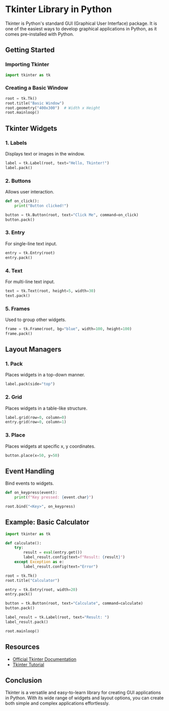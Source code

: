 # Tkinter Library in Python

Tkinter is Python's standard GUI (Graphical User Interface) package. It is one of the easiest ways to develop graphical applications in Python, as it comes pre-installed with Python.

## Getting Started

### Importing Tkinter

```python
import tkinter as tk
```

### Creating a Basic Window

```python
root = tk.Tk()
root.title("Basic Window")
root.geometry("400x300")  # Width x Height
root.mainloop()
```

## Tkinter Widgets

### 1. Labels

Displays text or images in the window.

```python
label = tk.Label(root, text="Hello, Tkinter!")
label.pack()
```

### 2. Buttons

Allows user interaction.

```python
def on_click():
    print("Button clicked!")

button = tk.Button(root, text="Click Me", command=on_click)
button.pack()
```

### 3. Entry

For single-line text input.

```python
entry = tk.Entry(root)
entry.pack()
```

### 4. Text

For multi-line text input.

```python
text = tk.Text(root, height=5, width=30)
text.pack()
```

### 5. Frames

Used to group other widgets.

```python
frame = tk.Frame(root, bg="blue", width=100, height=100)
frame.pack()
```

## Layout Managers

### 1. Pack

Places widgets in a top-down manner.

```python
label.pack(side="top")
```

### 2. Grid

Places widgets in a table-like structure.

```python
label.grid(row=0, column=0)
entry.grid(row=0, column=1)
```

### 3. Place

Places widgets at specific x, y coordinates.

```python
button.place(x=50, y=50)
```

## Event Handling

Bind events to widgets.

```python
def on_keypress(event):
    print(f"Key pressed: {event.char}")

root.bind("<Key>", on_keypress)
```

## Example: Basic Calculator

```python
import tkinter as tk

def calculate():
    try:
        result = eval(entry.get())
        label_result.config(text=f"Result: {result}")
    except Exception as e:
        label_result.config(text="Error")

root = tk.Tk()
root.title("Calculator")

entry = tk.Entry(root, width=20)
entry.pack()

button = tk.Button(root, text="Calculate", command=calculate)
button.pack()

label_result = tk.Label(root, text="Result: ")
label_result.pack()

root.mainloop()
```

## Resources

- [Official Tkinter Documentation](https://docs.python.org/3/library/tkinter.html)
- [Tkinter Tutorial](https://realpython.com/python-gui-tkinter/)

## Conclusion

Tkinter is a versatile and easy-to-learn library for creating GUI applications in Python. With its wide range of widgets and layout options, you can create both simple and complex applications effortlessly.
